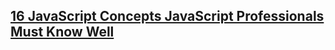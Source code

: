 ## [16 JavaScript Concepts JavaScript Professionals Must Know Well](http://javascriptissexy.com/16-javascript-concepts-you-must-know-well/)
